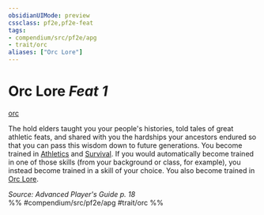 ```yaml
---
obsidianUIMode: preview
cssclass: pf2e,pf2e-feat
tags:
- compendium/src/pf2e/apg
- trait/orc
aliases: ["Orc Lore"]
---
```

# Orc Lore  *Feat 1*  
[orc](orc.md "Orc Ancestry & Heritage Trait")  


The hold elders taught you your people's histories, told tales of great athletic feats, and shared with you the hardships your ancestors endured so that you can pass this wisdom down to future generations. You become trained in [Athletics](skills.md#Athletics) and [Survival](skills.md#Survival). If you would automatically become trained in one of those skills (from your background or class, for example), you instead become trained in a skill of your choice. You also become trained in [Orc Lore](skills.md#Lore).

*Source: Advanced Player's Guide p. 18*  
%% #compendium/src/pf2e/apg #trait/orc %%
